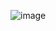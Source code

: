 ![image](https://user-images.githubusercontent.com/112846368/193759022-160245ac-4770-4014-8fc2-fe17a54861ce.png)
